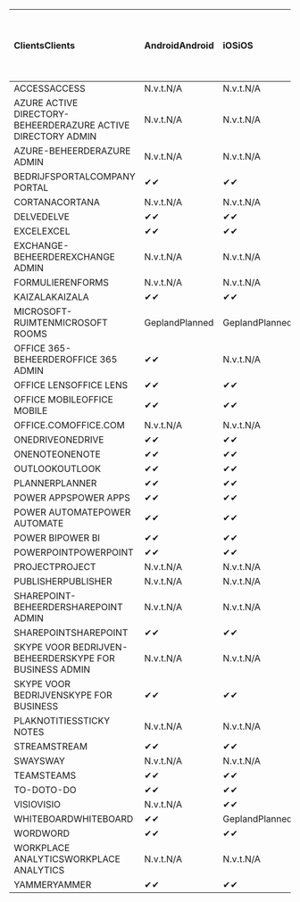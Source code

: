 <!-- This file is generated automatically. Changes made to this file will be overwritten.-->
|<span data-ttu-id="34984-101">Clients</span><span class="sxs-lookup"><span data-stu-id="34984-101">Clients</span></span>|<span data-ttu-id="34984-102">Android</span><span class="sxs-lookup"><span data-stu-id="34984-102">Android</span></span>|<span data-ttu-id="34984-103">iOS</span><span class="sxs-lookup"><span data-stu-id="34984-103">iOS</span></span>|<span data-ttu-id="34984-104">Mac</span><span class="sxs-lookup"><span data-stu-id="34984-104">Mac</span></span>|<span data-ttu-id="34984-105">Windows 10</span><span class="sxs-lookup"><span data-stu-id="34984-105">Windows 10</span></span><br><span data-ttu-id="34984-106">Bureaublad</span><span class="sxs-lookup"><span data-stu-id="34984-106">Desktop</span></span>|<span data-ttu-id="34984-107">Windows 10</span><span class="sxs-lookup"><span data-stu-id="34984-107">Windows 10</span></span><br><span data-ttu-id="34984-108">Moderne apps</span><span class="sxs-lookup"><span data-stu-id="34984-108">Modern Apps</span></span>|
|:-|:-|:-|:-|:-|:-|
|<span data-ttu-id="34984-109">ACCESS</span><span class="sxs-lookup"><span data-stu-id="34984-109">ACCESS</span></span>|<span data-ttu-id="34984-110">N.v.t.</span><span class="sxs-lookup"><span data-stu-id="34984-110">N/A</span></span>|<span data-ttu-id="34984-111">N.v.t.</span><span class="sxs-lookup"><span data-stu-id="34984-111">N/A</span></span>|<span data-ttu-id="34984-112">N.v.t.</span><span class="sxs-lookup"><span data-stu-id="34984-112">N/A</span></span>|<span data-ttu-id="34984-113">✔</span><span class="sxs-lookup"><span data-stu-id="34984-113">✔</span></span>|<span data-ttu-id="34984-114">N.v.t.</span><span class="sxs-lookup"><span data-stu-id="34984-114">N/A</span></span>|
|<span data-ttu-id="34984-115">AZURE ACTIVE DIRECTORY-BEHEERDER</span><span class="sxs-lookup"><span data-stu-id="34984-115">AZURE ACTIVE DIRECTORY ADMIN</span></span>|<span data-ttu-id="34984-116">N.v.t.</span><span class="sxs-lookup"><span data-stu-id="34984-116">N/A</span></span>|<span data-ttu-id="34984-117">N.v.t.</span><span class="sxs-lookup"><span data-stu-id="34984-117">N/A</span></span>|<span data-ttu-id="34984-118">N.v.t.</span><span class="sxs-lookup"><span data-stu-id="34984-118">N/A</span></span>|<span data-ttu-id="34984-119">✔</span><span class="sxs-lookup"><span data-stu-id="34984-119">✔</span></span>|<span data-ttu-id="34984-120">N.v.t.</span><span class="sxs-lookup"><span data-stu-id="34984-120">N/A</span></span>|
|<span data-ttu-id="34984-121">AZURE-BEHEERDER</span><span class="sxs-lookup"><span data-stu-id="34984-121">AZURE ADMIN</span></span>|<span data-ttu-id="34984-122">N.v.t.</span><span class="sxs-lookup"><span data-stu-id="34984-122">N/A</span></span>|<span data-ttu-id="34984-123">N.v.t.</span><span class="sxs-lookup"><span data-stu-id="34984-123">N/A</span></span>|<span data-ttu-id="34984-124">N.v.t.</span><span class="sxs-lookup"><span data-stu-id="34984-124">N/A</span></span>|<span data-ttu-id="34984-125">N.v.t.</span><span class="sxs-lookup"><span data-stu-id="34984-125">N/A</span></span>|<span data-ttu-id="34984-126">N.v.t.</span><span class="sxs-lookup"><span data-stu-id="34984-126">N/A</span></span>|
|<span data-ttu-id="34984-127">BEDRIJFSPORTAL</span><span class="sxs-lookup"><span data-stu-id="34984-127">COMPANY PORTAL</span></span>|<span data-ttu-id="34984-128">✔</span><span class="sxs-lookup"><span data-stu-id="34984-128">✔</span></span>|<span data-ttu-id="34984-129">✔</span><span class="sxs-lookup"><span data-stu-id="34984-129">✔</span></span>|<span data-ttu-id="34984-130">✔</span><span class="sxs-lookup"><span data-stu-id="34984-130">✔</span></span>|<span data-ttu-id="34984-131">N.v.t.</span><span class="sxs-lookup"><span data-stu-id="34984-131">N/A</span></span>|<span data-ttu-id="34984-132">✔</span><span class="sxs-lookup"><span data-stu-id="34984-132">✔</span></span>|
|<span data-ttu-id="34984-133">CORTANA</span><span class="sxs-lookup"><span data-stu-id="34984-133">CORTANA</span></span>|<span data-ttu-id="34984-134">N.v.t.</span><span class="sxs-lookup"><span data-stu-id="34984-134">N/A</span></span>|<span data-ttu-id="34984-135">N.v.t.</span><span class="sxs-lookup"><span data-stu-id="34984-135">N/A</span></span>|<span data-ttu-id="34984-136">N.v.t.</span><span class="sxs-lookup"><span data-stu-id="34984-136">N/A</span></span>|<span data-ttu-id="34984-137">N.v.t.</span><span class="sxs-lookup"><span data-stu-id="34984-137">N/A</span></span>|<span data-ttu-id="34984-138">✔</span><span class="sxs-lookup"><span data-stu-id="34984-138">✔</span></span>|
|<span data-ttu-id="34984-139">DELVE</span><span class="sxs-lookup"><span data-stu-id="34984-139">DELVE</span></span>|<span data-ttu-id="34984-140">✔</span><span class="sxs-lookup"><span data-stu-id="34984-140">✔</span></span>|<span data-ttu-id="34984-141">✔</span><span class="sxs-lookup"><span data-stu-id="34984-141">✔</span></span>|<span data-ttu-id="34984-142">N.v.t.</span><span class="sxs-lookup"><span data-stu-id="34984-142">N/A</span></span>|<span data-ttu-id="34984-143">N.v.t.</span><span class="sxs-lookup"><span data-stu-id="34984-143">N/A</span></span>|<span data-ttu-id="34984-144">N.v.t.</span><span class="sxs-lookup"><span data-stu-id="34984-144">N/A</span></span>|
|<span data-ttu-id="34984-145">EXCEL</span><span class="sxs-lookup"><span data-stu-id="34984-145">EXCEL</span></span>|<span data-ttu-id="34984-146">✔</span><span class="sxs-lookup"><span data-stu-id="34984-146">✔</span></span>|<span data-ttu-id="34984-147">✔</span><span class="sxs-lookup"><span data-stu-id="34984-147">✔</span></span>|<span data-ttu-id="34984-148">✔</span><span class="sxs-lookup"><span data-stu-id="34984-148">✔</span></span>|<span data-ttu-id="34984-149">✔</span><span class="sxs-lookup"><span data-stu-id="34984-149">✔</span></span>|<span data-ttu-id="34984-150">✔</span><span class="sxs-lookup"><span data-stu-id="34984-150">✔</span></span>|
|<span data-ttu-id="34984-151">EXCHANGE-BEHEERDER</span><span class="sxs-lookup"><span data-stu-id="34984-151">EXCHANGE ADMIN</span></span>|<span data-ttu-id="34984-152">N.v.t.</span><span class="sxs-lookup"><span data-stu-id="34984-152">N/A</span></span>|<span data-ttu-id="34984-153">N.v.t.</span><span class="sxs-lookup"><span data-stu-id="34984-153">N/A</span></span>|<span data-ttu-id="34984-154">N.v.t.</span><span class="sxs-lookup"><span data-stu-id="34984-154">N/A</span></span>|<span data-ttu-id="34984-155">✔</span><span class="sxs-lookup"><span data-stu-id="34984-155">✔</span></span>|<span data-ttu-id="34984-156">N.v.t.</span><span class="sxs-lookup"><span data-stu-id="34984-156">N/A</span></span>|
|<span data-ttu-id="34984-157">FORMULIEREN</span><span class="sxs-lookup"><span data-stu-id="34984-157">FORMS</span></span>|<span data-ttu-id="34984-158">N.v.t.</span><span class="sxs-lookup"><span data-stu-id="34984-158">N/A</span></span>|<span data-ttu-id="34984-159">N.v.t.</span><span class="sxs-lookup"><span data-stu-id="34984-159">N/A</span></span>|<span data-ttu-id="34984-160">N.v.t.</span><span class="sxs-lookup"><span data-stu-id="34984-160">N/A</span></span>|<span data-ttu-id="34984-161">N.v.t.</span><span class="sxs-lookup"><span data-stu-id="34984-161">N/A</span></span>|<span data-ttu-id="34984-162">N.v.t.</span><span class="sxs-lookup"><span data-stu-id="34984-162">N/A</span></span>|
|<span data-ttu-id="34984-163">KAIZALA</span><span class="sxs-lookup"><span data-stu-id="34984-163">KAIZALA</span></span>|<span data-ttu-id="34984-164">✔</span><span class="sxs-lookup"><span data-stu-id="34984-164">✔</span></span>|<span data-ttu-id="34984-165">✔</span><span class="sxs-lookup"><span data-stu-id="34984-165">✔</span></span>|<span data-ttu-id="34984-166">N.v.t.</span><span class="sxs-lookup"><span data-stu-id="34984-166">N/A</span></span>|<span data-ttu-id="34984-167">N.v.t.</span><span class="sxs-lookup"><span data-stu-id="34984-167">N/A</span></span>|<span data-ttu-id="34984-168">N.v.t.</span><span class="sxs-lookup"><span data-stu-id="34984-168">N/A</span></span>|
|<span data-ttu-id="34984-169">MICROSOFT-RUIMTEN</span><span class="sxs-lookup"><span data-stu-id="34984-169">MICROSOFT ROOMS</span></span>|<span data-ttu-id="34984-170">Gepland</span><span class="sxs-lookup"><span data-stu-id="34984-170">Planned</span></span>|<span data-ttu-id="34984-171">Gepland</span><span class="sxs-lookup"><span data-stu-id="34984-171">Planned</span></span>|<span data-ttu-id="34984-172">N.v.t.</span><span class="sxs-lookup"><span data-stu-id="34984-172">N/A</span></span>|<span data-ttu-id="34984-173">N.v.t.</span><span class="sxs-lookup"><span data-stu-id="34984-173">N/A</span></span>|<span data-ttu-id="34984-174">N.v.t.</span><span class="sxs-lookup"><span data-stu-id="34984-174">N/A</span></span>|
|<span data-ttu-id="34984-175">OFFICE 365-BEHEERDER</span><span class="sxs-lookup"><span data-stu-id="34984-175">OFFICE 365 ADMIN</span></span>|<span data-ttu-id="34984-176">✔</span><span class="sxs-lookup"><span data-stu-id="34984-176">✔</span></span>|<span data-ttu-id="34984-177">N.v.t.</span><span class="sxs-lookup"><span data-stu-id="34984-177">N/A</span></span>|<span data-ttu-id="34984-178">N.v.t.</span><span class="sxs-lookup"><span data-stu-id="34984-178">N/A</span></span>|<span data-ttu-id="34984-179">N.v.t.</span><span class="sxs-lookup"><span data-stu-id="34984-179">N/A</span></span>|<span data-ttu-id="34984-180">N.v.t.</span><span class="sxs-lookup"><span data-stu-id="34984-180">N/A</span></span>|
|<span data-ttu-id="34984-181">OFFICE LENS</span><span class="sxs-lookup"><span data-stu-id="34984-181">OFFICE LENS</span></span>|<span data-ttu-id="34984-182">✔</span><span class="sxs-lookup"><span data-stu-id="34984-182">✔</span></span>|<span data-ttu-id="34984-183">✔</span><span class="sxs-lookup"><span data-stu-id="34984-183">✔</span></span>|<span data-ttu-id="34984-184">N.v.t.</span><span class="sxs-lookup"><span data-stu-id="34984-184">N/A</span></span>|<span data-ttu-id="34984-185">N.v.t.</span><span class="sxs-lookup"><span data-stu-id="34984-185">N/A</span></span>|<span data-ttu-id="34984-186">✔</span><span class="sxs-lookup"><span data-stu-id="34984-186">✔</span></span>|
|<span data-ttu-id="34984-187">OFFICE MOBILE</span><span class="sxs-lookup"><span data-stu-id="34984-187">OFFICE MOBILE</span></span>|<span data-ttu-id="34984-188">✔</span><span class="sxs-lookup"><span data-stu-id="34984-188">✔</span></span>|<span data-ttu-id="34984-189">✔</span><span class="sxs-lookup"><span data-stu-id="34984-189">✔</span></span>|<span data-ttu-id="34984-190">N.v.t.</span><span class="sxs-lookup"><span data-stu-id="34984-190">N/A</span></span>|<span data-ttu-id="34984-191">N.v.t.</span><span class="sxs-lookup"><span data-stu-id="34984-191">N/A</span></span>|<span data-ttu-id="34984-192">N.v.t.</span><span class="sxs-lookup"><span data-stu-id="34984-192">N/A</span></span>|
|<span data-ttu-id="34984-193">OFFICE.COM</span><span class="sxs-lookup"><span data-stu-id="34984-193">OFFICE.COM</span></span>|<span data-ttu-id="34984-194">N.v.t.</span><span class="sxs-lookup"><span data-stu-id="34984-194">N/A</span></span>|<span data-ttu-id="34984-195">N.v.t.</span><span class="sxs-lookup"><span data-stu-id="34984-195">N/A</span></span>|<span data-ttu-id="34984-196">N.v.t.</span><span class="sxs-lookup"><span data-stu-id="34984-196">N/A</span></span>|<span data-ttu-id="34984-197">N.v.t.</span><span class="sxs-lookup"><span data-stu-id="34984-197">N/A</span></span>|<span data-ttu-id="34984-198">✔</span><span class="sxs-lookup"><span data-stu-id="34984-198">✔</span></span>|
|<span data-ttu-id="34984-199">ONEDRIVE</span><span class="sxs-lookup"><span data-stu-id="34984-199">ONEDRIVE</span></span>|<span data-ttu-id="34984-200">✔</span><span class="sxs-lookup"><span data-stu-id="34984-200">✔</span></span>|<span data-ttu-id="34984-201">✔</span><span class="sxs-lookup"><span data-stu-id="34984-201">✔</span></span>|<span data-ttu-id="34984-202">✔</span><span class="sxs-lookup"><span data-stu-id="34984-202">✔</span></span>|<span data-ttu-id="34984-203">✔</span><span class="sxs-lookup"><span data-stu-id="34984-203">✔</span></span>|<span data-ttu-id="34984-204">✔</span><span class="sxs-lookup"><span data-stu-id="34984-204">✔</span></span>|
|<span data-ttu-id="34984-205">ONENOTE</span><span class="sxs-lookup"><span data-stu-id="34984-205">ONENOTE</span></span>|<span data-ttu-id="34984-206">✔</span><span class="sxs-lookup"><span data-stu-id="34984-206">✔</span></span>|<span data-ttu-id="34984-207">✔</span><span class="sxs-lookup"><span data-stu-id="34984-207">✔</span></span>|<span data-ttu-id="34984-208">✔</span><span class="sxs-lookup"><span data-stu-id="34984-208">✔</span></span>|<span data-ttu-id="34984-209">✔</span><span class="sxs-lookup"><span data-stu-id="34984-209">✔</span></span>|<span data-ttu-id="34984-210">✔</span><span class="sxs-lookup"><span data-stu-id="34984-210">✔</span></span>|
|<span data-ttu-id="34984-211">OUTLOOK</span><span class="sxs-lookup"><span data-stu-id="34984-211">OUTLOOK</span></span>|<span data-ttu-id="34984-212">✔</span><span class="sxs-lookup"><span data-stu-id="34984-212">✔</span></span>|<span data-ttu-id="34984-213">✔</span><span class="sxs-lookup"><span data-stu-id="34984-213">✔</span></span>|<span data-ttu-id="34984-214">✔</span><span class="sxs-lookup"><span data-stu-id="34984-214">✔</span></span>|<span data-ttu-id="34984-215">✔</span><span class="sxs-lookup"><span data-stu-id="34984-215">✔</span></span>|<span data-ttu-id="34984-216">✔</span><span class="sxs-lookup"><span data-stu-id="34984-216">✔</span></span>|
|<span data-ttu-id="34984-217">PLANNER</span><span class="sxs-lookup"><span data-stu-id="34984-217">PLANNER</span></span>|<span data-ttu-id="34984-218">✔</span><span class="sxs-lookup"><span data-stu-id="34984-218">✔</span></span>|<span data-ttu-id="34984-219">✔</span><span class="sxs-lookup"><span data-stu-id="34984-219">✔</span></span>|<span data-ttu-id="34984-220">N.v.t.</span><span class="sxs-lookup"><span data-stu-id="34984-220">N/A</span></span>|<span data-ttu-id="34984-221">N.v.t.</span><span class="sxs-lookup"><span data-stu-id="34984-221">N/A</span></span>|<span data-ttu-id="34984-222">N.v.t.</span><span class="sxs-lookup"><span data-stu-id="34984-222">N/A</span></span>|
|<span data-ttu-id="34984-223">POWER APPS</span><span class="sxs-lookup"><span data-stu-id="34984-223">POWER APPS</span></span>|<span data-ttu-id="34984-224">✔</span><span class="sxs-lookup"><span data-stu-id="34984-224">✔</span></span>|<span data-ttu-id="34984-225">✔</span><span class="sxs-lookup"><span data-stu-id="34984-225">✔</span></span>|<span data-ttu-id="34984-226">N.v.t.</span><span class="sxs-lookup"><span data-stu-id="34984-226">N/A</span></span>|<span data-ttu-id="34984-227">N.v.t.</span><span class="sxs-lookup"><span data-stu-id="34984-227">N/A</span></span>|<span data-ttu-id="34984-228">✔</span><span class="sxs-lookup"><span data-stu-id="34984-228">✔</span></span>|
|<span data-ttu-id="34984-229">POWER AUTOMATE</span><span class="sxs-lookup"><span data-stu-id="34984-229">POWER AUTOMATE</span></span>|<span data-ttu-id="34984-230">✔</span><span class="sxs-lookup"><span data-stu-id="34984-230">✔</span></span>|<span data-ttu-id="34984-231">✔</span><span class="sxs-lookup"><span data-stu-id="34984-231">✔</span></span>|<span data-ttu-id="34984-232">N.v.t.</span><span class="sxs-lookup"><span data-stu-id="34984-232">N/A</span></span>|<span data-ttu-id="34984-233">N.v.t.</span><span class="sxs-lookup"><span data-stu-id="34984-233">N/A</span></span>|<span data-ttu-id="34984-234">N.v.t.</span><span class="sxs-lookup"><span data-stu-id="34984-234">N/A</span></span>|
|<span data-ttu-id="34984-235">POWER BI</span><span class="sxs-lookup"><span data-stu-id="34984-235">POWER BI</span></span>|<span data-ttu-id="34984-236">✔</span><span class="sxs-lookup"><span data-stu-id="34984-236">✔</span></span>|<span data-ttu-id="34984-237">✔</span><span class="sxs-lookup"><span data-stu-id="34984-237">✔</span></span>|<span data-ttu-id="34984-238">N.v.t.</span><span class="sxs-lookup"><span data-stu-id="34984-238">N/A</span></span>|<span data-ttu-id="34984-239">✔</span><span class="sxs-lookup"><span data-stu-id="34984-239">✔</span></span>|<span data-ttu-id="34984-240">✔</span><span class="sxs-lookup"><span data-stu-id="34984-240">✔</span></span>|
|<span data-ttu-id="34984-241">POWERPOINT</span><span class="sxs-lookup"><span data-stu-id="34984-241">POWERPOINT</span></span>|<span data-ttu-id="34984-242">✔</span><span class="sxs-lookup"><span data-stu-id="34984-242">✔</span></span>|<span data-ttu-id="34984-243">✔</span><span class="sxs-lookup"><span data-stu-id="34984-243">✔</span></span>|<span data-ttu-id="34984-244">✔</span><span class="sxs-lookup"><span data-stu-id="34984-244">✔</span></span>|<span data-ttu-id="34984-245">✔</span><span class="sxs-lookup"><span data-stu-id="34984-245">✔</span></span>|<span data-ttu-id="34984-246">✔</span><span class="sxs-lookup"><span data-stu-id="34984-246">✔</span></span>|
|<span data-ttu-id="34984-247">PROJECT</span><span class="sxs-lookup"><span data-stu-id="34984-247">PROJECT</span></span>|<span data-ttu-id="34984-248">N.v.t.</span><span class="sxs-lookup"><span data-stu-id="34984-248">N/A</span></span>|<span data-ttu-id="34984-249">N.v.t.</span><span class="sxs-lookup"><span data-stu-id="34984-249">N/A</span></span>|<span data-ttu-id="34984-250">N.v.t.</span><span class="sxs-lookup"><span data-stu-id="34984-250">N/A</span></span>|<span data-ttu-id="34984-251">✔</span><span class="sxs-lookup"><span data-stu-id="34984-251">✔</span></span>|<span data-ttu-id="34984-252">N.v.t.</span><span class="sxs-lookup"><span data-stu-id="34984-252">N/A</span></span>|
|<span data-ttu-id="34984-253">PUBLISHER</span><span class="sxs-lookup"><span data-stu-id="34984-253">PUBLISHER</span></span>|<span data-ttu-id="34984-254">N.v.t.</span><span class="sxs-lookup"><span data-stu-id="34984-254">N/A</span></span>|<span data-ttu-id="34984-255">N.v.t.</span><span class="sxs-lookup"><span data-stu-id="34984-255">N/A</span></span>|<span data-ttu-id="34984-256">N.v.t.</span><span class="sxs-lookup"><span data-stu-id="34984-256">N/A</span></span>|<span data-ttu-id="34984-257">✔</span><span class="sxs-lookup"><span data-stu-id="34984-257">✔</span></span>|<span data-ttu-id="34984-258">N.v.t.</span><span class="sxs-lookup"><span data-stu-id="34984-258">N/A</span></span>|
|<span data-ttu-id="34984-259">SHAREPOINT-BEHEERDER</span><span class="sxs-lookup"><span data-stu-id="34984-259">SHAREPOINT ADMIN</span></span>|<span data-ttu-id="34984-260">N.v.t.</span><span class="sxs-lookup"><span data-stu-id="34984-260">N/A</span></span>|<span data-ttu-id="34984-261">N.v.t.</span><span class="sxs-lookup"><span data-stu-id="34984-261">N/A</span></span>|<span data-ttu-id="34984-262">N.v.t.</span><span class="sxs-lookup"><span data-stu-id="34984-262">N/A</span></span>|<span data-ttu-id="34984-263">✔</span><span class="sxs-lookup"><span data-stu-id="34984-263">✔</span></span>|<span data-ttu-id="34984-264">N.v.t.</span><span class="sxs-lookup"><span data-stu-id="34984-264">N/A</span></span>|
|<span data-ttu-id="34984-265">SHAREPOINT</span><span class="sxs-lookup"><span data-stu-id="34984-265">SHAREPOINT</span></span>|<span data-ttu-id="34984-266">✔</span><span class="sxs-lookup"><span data-stu-id="34984-266">✔</span></span>|<span data-ttu-id="34984-267">✔</span><span class="sxs-lookup"><span data-stu-id="34984-267">✔</span></span>|<span data-ttu-id="34984-268">N.v.t.</span><span class="sxs-lookup"><span data-stu-id="34984-268">N/A</span></span>|<span data-ttu-id="34984-269">N.v.t.</span><span class="sxs-lookup"><span data-stu-id="34984-269">N/A</span></span>|<span data-ttu-id="34984-270">N.v.t.</span><span class="sxs-lookup"><span data-stu-id="34984-270">N/A</span></span>|
|<span data-ttu-id="34984-271">SKYPE VOOR BEDRIJVEN-BEHEERDER</span><span class="sxs-lookup"><span data-stu-id="34984-271">SKYPE FOR BUSINESS ADMIN</span></span>|<span data-ttu-id="34984-272">N.v.t.</span><span class="sxs-lookup"><span data-stu-id="34984-272">N/A</span></span>|<span data-ttu-id="34984-273">N.v.t.</span><span class="sxs-lookup"><span data-stu-id="34984-273">N/A</span></span>|<span data-ttu-id="34984-274">N.v.t.</span><span class="sxs-lookup"><span data-stu-id="34984-274">N/A</span></span>|<span data-ttu-id="34984-275">✔</span><span class="sxs-lookup"><span data-stu-id="34984-275">✔</span></span>|<span data-ttu-id="34984-276">N.v.t.</span><span class="sxs-lookup"><span data-stu-id="34984-276">N/A</span></span>|
|<span data-ttu-id="34984-277">SKYPE VOOR BEDRIJVEN</span><span class="sxs-lookup"><span data-stu-id="34984-277">SKYPE FOR BUSINESS</span></span>|<span data-ttu-id="34984-278">✔</span><span class="sxs-lookup"><span data-stu-id="34984-278">✔</span></span>|<span data-ttu-id="34984-279">✔</span><span class="sxs-lookup"><span data-stu-id="34984-279">✔</span></span>|<span data-ttu-id="34984-280">✔</span><span class="sxs-lookup"><span data-stu-id="34984-280">✔</span></span>|<span data-ttu-id="34984-281">✔</span><span class="sxs-lookup"><span data-stu-id="34984-281">✔</span></span>|<span data-ttu-id="34984-282">N.v.t.</span><span class="sxs-lookup"><span data-stu-id="34984-282">N/A</span></span>|
|<span data-ttu-id="34984-283">PLAKNOTITIES</span><span class="sxs-lookup"><span data-stu-id="34984-283">STICKY NOTES</span></span>|<span data-ttu-id="34984-284">N.v.t.</span><span class="sxs-lookup"><span data-stu-id="34984-284">N/A</span></span>|<span data-ttu-id="34984-285">N.v.t.</span><span class="sxs-lookup"><span data-stu-id="34984-285">N/A</span></span>|<span data-ttu-id="34984-286">N.v.t.</span><span class="sxs-lookup"><span data-stu-id="34984-286">N/A</span></span>|<span data-ttu-id="34984-287">N.v.t.</span><span class="sxs-lookup"><span data-stu-id="34984-287">N/A</span></span>|<span data-ttu-id="34984-288">✔</span><span class="sxs-lookup"><span data-stu-id="34984-288">✔</span></span>|
|<span data-ttu-id="34984-289">STREAM</span><span class="sxs-lookup"><span data-stu-id="34984-289">STREAM</span></span>|<span data-ttu-id="34984-290">✔</span><span class="sxs-lookup"><span data-stu-id="34984-290">✔</span></span>|<span data-ttu-id="34984-291">✔</span><span class="sxs-lookup"><span data-stu-id="34984-291">✔</span></span>|<span data-ttu-id="34984-292">N.v.t.</span><span class="sxs-lookup"><span data-stu-id="34984-292">N/A</span></span>|<span data-ttu-id="34984-293">N.v.t.</span><span class="sxs-lookup"><span data-stu-id="34984-293">N/A</span></span>|<span data-ttu-id="34984-294">N.v.t.</span><span class="sxs-lookup"><span data-stu-id="34984-294">N/A</span></span>|
|<span data-ttu-id="34984-295">SWAY</span><span class="sxs-lookup"><span data-stu-id="34984-295">SWAY</span></span>|<span data-ttu-id="34984-296">N.v.t.</span><span class="sxs-lookup"><span data-stu-id="34984-296">N/A</span></span>|<span data-ttu-id="34984-297">N.v.t.</span><span class="sxs-lookup"><span data-stu-id="34984-297">N/A</span></span>|<span data-ttu-id="34984-298">N.v.t.</span><span class="sxs-lookup"><span data-stu-id="34984-298">N/A</span></span>|<span data-ttu-id="34984-299">N.v.t.</span><span class="sxs-lookup"><span data-stu-id="34984-299">N/A</span></span>|<span data-ttu-id="34984-300">✔</span><span class="sxs-lookup"><span data-stu-id="34984-300">✔</span></span>|
|<span data-ttu-id="34984-301">TEAMS</span><span class="sxs-lookup"><span data-stu-id="34984-301">TEAMS</span></span>|<span data-ttu-id="34984-302">✔</span><span class="sxs-lookup"><span data-stu-id="34984-302">✔</span></span>|<span data-ttu-id="34984-303">✔</span><span class="sxs-lookup"><span data-stu-id="34984-303">✔</span></span>|<span data-ttu-id="34984-304">✔</span><span class="sxs-lookup"><span data-stu-id="34984-304">✔</span></span>|<span data-ttu-id="34984-305">✔</span><span class="sxs-lookup"><span data-stu-id="34984-305">✔</span></span>|<span data-ttu-id="34984-306">N.v.t.</span><span class="sxs-lookup"><span data-stu-id="34984-306">N/A</span></span>|
|<span data-ttu-id="34984-307">TO-DO</span><span class="sxs-lookup"><span data-stu-id="34984-307">TO-DO</span></span>|<span data-ttu-id="34984-308">✔</span><span class="sxs-lookup"><span data-stu-id="34984-308">✔</span></span>|<span data-ttu-id="34984-309">✔</span><span class="sxs-lookup"><span data-stu-id="34984-309">✔</span></span>|<span data-ttu-id="34984-310">✔</span><span class="sxs-lookup"><span data-stu-id="34984-310">✔</span></span>|<span data-ttu-id="34984-311">N.v.t.</span><span class="sxs-lookup"><span data-stu-id="34984-311">N/A</span></span>|<span data-ttu-id="34984-312">✔</span><span class="sxs-lookup"><span data-stu-id="34984-312">✔</span></span>|
|<span data-ttu-id="34984-313">VISIO</span><span class="sxs-lookup"><span data-stu-id="34984-313">VISIO</span></span>|<span data-ttu-id="34984-314">N.v.t.</span><span class="sxs-lookup"><span data-stu-id="34984-314">N/A</span></span>|<span data-ttu-id="34984-315">✔</span><span class="sxs-lookup"><span data-stu-id="34984-315">✔</span></span>|<span data-ttu-id="34984-316">N.v.t.</span><span class="sxs-lookup"><span data-stu-id="34984-316">N/A</span></span>|<span data-ttu-id="34984-317">✔</span><span class="sxs-lookup"><span data-stu-id="34984-317">✔</span></span>|<span data-ttu-id="34984-318">N.v.t.</span><span class="sxs-lookup"><span data-stu-id="34984-318">N/A</span></span>|
|<span data-ttu-id="34984-319">WHITEBOARD</span><span class="sxs-lookup"><span data-stu-id="34984-319">WHITEBOARD</span></span>|<span data-ttu-id="34984-320">✔</span><span class="sxs-lookup"><span data-stu-id="34984-320">✔</span></span>|<span data-ttu-id="34984-321">Gepland</span><span class="sxs-lookup"><span data-stu-id="34984-321">Planned</span></span>|<span data-ttu-id="34984-322">N.v.t.</span><span class="sxs-lookup"><span data-stu-id="34984-322">N/A</span></span>|<span data-ttu-id="34984-323">N.v.t.</span><span class="sxs-lookup"><span data-stu-id="34984-323">N/A</span></span>|<span data-ttu-id="34984-324">✔</span><span class="sxs-lookup"><span data-stu-id="34984-324">✔</span></span>|
|<span data-ttu-id="34984-325">WORD</span><span class="sxs-lookup"><span data-stu-id="34984-325">WORD</span></span>|<span data-ttu-id="34984-326">✔</span><span class="sxs-lookup"><span data-stu-id="34984-326">✔</span></span>|<span data-ttu-id="34984-327">✔</span><span class="sxs-lookup"><span data-stu-id="34984-327">✔</span></span>|<span data-ttu-id="34984-328">✔</span><span class="sxs-lookup"><span data-stu-id="34984-328">✔</span></span>|<span data-ttu-id="34984-329">✔</span><span class="sxs-lookup"><span data-stu-id="34984-329">✔</span></span>|<span data-ttu-id="34984-330">✔</span><span class="sxs-lookup"><span data-stu-id="34984-330">✔</span></span>|
|<span data-ttu-id="34984-331">WORKPLACE ANALYTICS</span><span class="sxs-lookup"><span data-stu-id="34984-331">WORKPLACE ANALYTICS</span></span>|<span data-ttu-id="34984-332">N.v.t.</span><span class="sxs-lookup"><span data-stu-id="34984-332">N/A</span></span>|<span data-ttu-id="34984-333">N.v.t.</span><span class="sxs-lookup"><span data-stu-id="34984-333">N/A</span></span>|<span data-ttu-id="34984-334">N.v.t.</span><span class="sxs-lookup"><span data-stu-id="34984-334">N/A</span></span>|<span data-ttu-id="34984-335">N.v.t.</span><span class="sxs-lookup"><span data-stu-id="34984-335">N/A</span></span>|<span data-ttu-id="34984-336">N.v.t.</span><span class="sxs-lookup"><span data-stu-id="34984-336">N/A</span></span>|
|<span data-ttu-id="34984-337">YAMMER</span><span class="sxs-lookup"><span data-stu-id="34984-337">YAMMER</span></span>|<span data-ttu-id="34984-338">✔</span><span class="sxs-lookup"><span data-stu-id="34984-338">✔</span></span>|<span data-ttu-id="34984-339">✔</span><span class="sxs-lookup"><span data-stu-id="34984-339">✔</span></span>|<span data-ttu-id="34984-340">Gepland</span><span class="sxs-lookup"><span data-stu-id="34984-340">Planned</span></span>|<span data-ttu-id="34984-341">Gepland</span><span class="sxs-lookup"><span data-stu-id="34984-341">Planned</span></span>|<span data-ttu-id="34984-342">N.v.t.</span><span class="sxs-lookup"><span data-stu-id="34984-342">N/A</span></span>|
